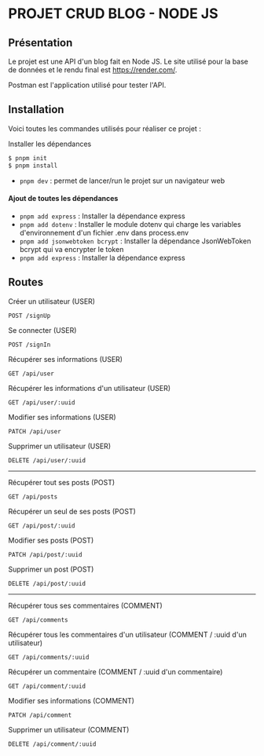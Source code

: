 
# PROJET CRUD BLOG - NODE JS

## Présentation

Le projet est une API d'un blog fait en Node JS. Le site utilisé pour la base de données et le rendu final est https://render.com/.

Postman est l'application utilisé pour tester l'API.

## Installation

Voici toutes les commandes utilisés pour réaliser ce projet :

Installer les dépendances
```bash 
$ pnpm init
$ pnpm install
```

- ` pnpm dev ` : permet de lancer/run le projet sur un navigateur web

#### Ajout de toutes les dépendances
- ` pnpm add express ` : Installer la dépendance express
- ` pnpm add dotenv ` : Installer le module dotenv qui charge les variables d'environnement d'un fichier .env dans process.env
- ` pnpm add jsonwebtoken bcrypt ` : Installer la dépendance JsonWebToken bcrypt qui va encrypter le token
- ` pnpm add express ` : Installer la dépendance express





## Routes

Créer un utilisateur (USER) 
```
POST /signUp
```

Se connecter (USER) 
```
POST /signIn
```

Récupérer ses informations (USER) 
```
GET /api/user
```

Récupérer les informations d'un utilisateur (USER) 
```
GET /api/user/:uuid
```

Modifier ses informations (USER) 
```
PATCH /api/user
```

Supprimer un utilisateur (USER) 
```
DELETE /api/user/:uuid
```

---  

Récupérer tout ses posts (POST) 
```
GET /api/posts
```

Récupérer un seul de ses posts (POST) 
```
GET /api/post/:uuid
```

Modifier ses posts (POST) 
```
PATCH /api/post/:uuid
```

Supprimer un post (POST) 
```
DELETE /api/post/:uuid
```

---  

Récupérer tous ses commentaires (COMMENT) 
```
GET /api/comments
```

Récupérer tous les commentaires d'un utilisateur (COMMENT / :uuid d'un utilisateur) 
```
GET /api/comments/:uuid
```

Récupérer un commentaire (COMMENT / :uuid d'un commentaire) 
```
GET /api/comment/:uuid
```

Modifier ses informations (COMMENT) 
```
PATCH /api/comment
```

Supprimer un utilisateur (COMMENT) 
```
DELETE /api/comment/:uuid
```


